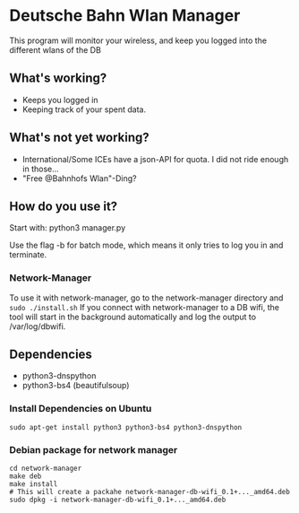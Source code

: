 # Deutsche Bahn Wlan Manager

This program will monitor your wireless, 
and keep you logged into the different wlans of the DB 


## What's working?
- Keeps you logged in
- Keeping track of your spent data.


## What's not yet working?
- International/Some ICEs have a json-API for quota. 
I did not ride enough in those... 
- "Free @Bahnhofs Wlan"-Ding?

## How do you use it?
Start with: python3 manager.py
  
Use the flag -b for batch mode, which means it only tries 
to log you in and terminate.

### Network-Manager
To use it with network-manager, go to the network-manager directory and ```sudo ./install.sh```
If you connect with network-manager to a DB wifi, the tool will start in the background automatically and log the output to /var/log/dbwifi.

## Dependencies
- python3-dnspython
- python3-bs4 (beautifulsoup)

### Install Dependencies on Ubuntu
```sudo apt-get install python3 python3-bs4 python3-dnspython```

### Debian package for network manager
```
cd network-manager
make deb
make install
# This will create a packahe network-manager-db-wifi_0.1+..._amd64.deb
sudo dpkg -i network-manager-db-wifi_0.1+..._amd64.deb
```

